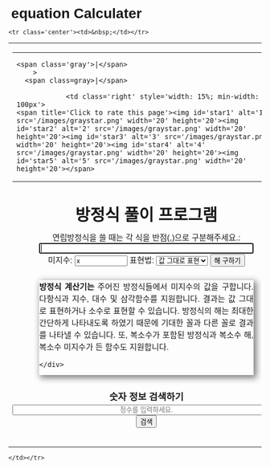 # equation Calculater
<!DOCTYPE HTML>
<html lang='ko'>
<head>
  <meta charset="utf-8">
  <style>


  </style>
<!--
-
-
-
Accessing this website with scripts or programs is stricly prohibited.
All violating IPs will be blacklisted.
This document is protected by the copyright law.
Modification, publishing and redistribution of this document are prohibited.
-
-
-
-->

<meta property="og:image" content="https://www.numberempire.com/images/sharing-thumbnail.jpeg">
<meta property="og:url" content="http://ko.numberempire.com/equationsolver.php">
<meta property="og:title" content="방정식 풀이 프로그램">
<meta property="og:description" content="방정식 풀이 프로그램">

<meta name="keywords" content="방정식 풀이 시스템 온라인 솔루션">

  <meta name="description" content="방정식 계산기는 주어진 방정식들에서 미지수의 값을 구합니다. 다항식과 지수, 대수 및 삼각함수를 지원합니다. 결과는 값 그대로 표현하거나 소수로 표현할 수 있습니다. 방정식의 해는 최대한 간단하게 나타내도록...">
<style>body{margin-top:0;font-family:sans-serif;}td.b1{font-weight:bold;text-align:center;}td.b{font-weight:bold;text-align:right;padding-right:0.5em;}a.n{color:green;}a.r{color:blue;}a.ne{color:orange;}a.el{color:gray;font-size:x-small;}a.tex{font-size:small;font-family:arial, sans-serif;}a:hover{text-decoration:underline;}a{text-decoration:none;}.text{font-size:medium;}h1, h2, h3{margin:0.2em;}a.gl{color:gray;text-decoration:none}td.result{font-size:large;}#user_history{position:absolute;visibility:hidden;top:30px;right:20px;left:20px;background-color:#F0F0F0;border:1px solid #000;padding:10px;text-align:center;}img.control:hover{cursor:pointer;}a.author{color:gray;}a.menu{display:block;padding:5px;}.left{text-align:left;}.center{text-align:center;}table.center, div.center{margin:0 auto;}.right{text-align:right;}.justify{text-align:justify;}.wide{width:100%;}.right{float:right;}table.cellpadding3 td{padding:3px;}table.cellpadding10 td{padding:10px;}.gray{color:gray;}img{border:0;}table.border, table.border td{border:1px solid black;border-collapse:collapse;}.nowrap{white-space:nowrap;}.hidden{visibility:hidden;}.middle{vertical-align:middle;}table.main{max-width:1100px;width:100%;}input.full_width{width:80%;}input.full_width_60{width:60%;}input.full_width_60{width:40em;}input.full_width_20{width:20em;}div.full_width{width:80%;}.icon:hover{cursor:pointer;}.shadow{box-shadow:4px 4px 12px 2px #808080;margin:5px auto 12px auto;padding:4px;}input[type='number']{-moz-appearance:textfield;}input::-webkit-outer-spin-button, input::-webkit-inner-spin-button{-webkit-appearance:none;}.perm_ad{padding:5px;}.table{display:table;}.section{padding:5px 0;}.warn{border-radius:25px;border:10px solid black;padding:20px;background-color:white;}@-webkit-keyframes blinker{from{opacity:1.0;}to{opacity:0.0;}}.blink{animation-name:blinker;animation-duration:0.75s;animation-iteration-count:infinite;animation-timing-function:ease-in-out;animation-direction:alternate;animation-name:blinker;-moz-animation-duration:0.75s;-moz-animation-iteration-count:infinite;-moz-animation-timing-function:ease-in-out;-moz-animation-direction:alternate;-webkit-animation-name:blinker;-webkit-animation-duration:0.75s;-webkit-animation-iteration-count:infinite;-webkit-animation-timing-function:ease-in-out;-webkit-animation-direction:alternate;}.opentip-container, .opentip-container *{-webkit-box-sizing:border-box;-moz-box-sizing:border-box;box-sizing:border-box;}.opentip-container{position:absolute;max-width:300px;z-index:100;-webkit-transition:-webkit-transform 1s ease-in-out;-moz-transition:-moz-transform 1s ease-in-out;-o-transition:-o-transform 1s ease-in-out;-ms-transition:-ms-transform 1s ease-in-out;transition:transform 1s ease-in-out;pointer-events:none;-webkit-transform:translateX(0) translateY(0);-moz-transform:translateX(0) translateY(0);-o-transform:translateX(0) translateY(0);-ms-transform:translateX(0) translateY(0);transform:translateX(0) translateY(0);}.opentip-container.fixed.hidden.stem-top.stem-center, .opentip-container.fixed.going-to-show.stem-top.stem-center, .opentip-container.fixed.hiding.stem-top.stem-center{-webkit-transform:translateY(-5px);-moz-transform:translateY(-5px);-o-transform:translateY(-5px);-ms-transform:translateY(-5px);transform:translateY(-5px);}.opentip-container.fixed.hidden.stem-top.stem-right, .opentip-container.fixed.going-to-show.stem-top.stem-right, .opentip-container.fixed.hiding.stem-top.stem-right{-webkit-transform:translateY(-5px) translateX(5px);-moz-transform:translateY(-5px) translateX(5px);-o-transform:translateY(-5px) translateX(5px);-ms-transform:translateY(-5px) translateX(5px);transform:translateY(-5px) translateX(5px);}.opentip-container.fixed.hidden.stem-middle.stem-right, .opentip-container.fixed.going-to-show.stem-middle.stem-right, .opentip-container.fixed.hiding.stem-middle.stem-right{-webkit-transform:translateX(5px);-moz-transform:translateX(5px);-o-transform:translateX(5px);-ms-transform:translateX(5px);transform:translateX(5px);}.opentip-container.fixed.hidden.stem-bottom.stem-right, .opentip-container.fixed.going-to-show.stem-bottom.stem-right, .opentip-container.fixed.hiding.stem-bottom.stem-right{-webkit-transform:translateY(5px) translateX(5px);-moz-transform:translateY(5px) translateX(5px);-o-transform:translateY(5px) translateX(5px);-ms-transform:translateY(5px) translateX(5px);transform:translateY(5px) translateX(5px);}.opentip-container.fixed.hidden.stem-bottom.stem-center, .opentip-container.fixed.going-to-show.stem-bottom.stem-center, .opentip-container.fixed.hiding.stem-bottom.stem-center{-webkit-transform:translateY(5px);-moz-transform:translateY(5px);-o-transform:translateY(5px);-ms-transform:translateY(5px);transform:translateY(5px);}.opentip-container.fixed.hidden.stem-bottom.stem-left, .opentip-container.fixed.going-to-show.stem-bottom.stem-left, .opentip-container.fixed.hiding.stem-bottom.stem-left{-webkit-transform:translateY(5px) translateX(-5px);-moz-transform:translateY(5px) translateX(-5px);-o-transform:translateY(5px) translateX(-5px);-ms-transform:translateY(5px) translateX(-5px);transform:translateY(5px) translateX(-5px);}.opentip-container.fixed.hidden.stem-middle.stem-left, .opentip-container.fixed.going-to-show.stem-middle.stem-left, .opentip-container.fixed.hiding.stem-middle.stem-left{-webkit-transform:translateX(-5px);-moz-transform:translateX(-5px);-o-transform:translateX(-5px);-ms-transform:translateX(-5px);transform:translateX(-5px);}.opentip-container.fixed.hidden.stem-top.stem-left, .opentip-container.fixed.going-to-show.stem-top.stem-left, .opentip-container.fixed.hiding.stem-top.stem-left{-webkit-transform:translateY(-5px) translateX(-5px);-moz-transform:translateY(-5px) translateX(-5px);-o-transform:translateY(-5px) translateX(-5px);-ms-transform:translateY(-5px) translateX(-5px);transform:translateY(-5px) translateX(-5px);}.opentip-container.fixed{pointer-events:auto;}.opentip-container.hidden{display:none;}.opentip-container .opentip{position:relative;font-size:13px;line-height:120%;padding:9px 14px;color:#4f4b47;text-shadow:-1px -1px 0px rgba(255,255,255,0.2);}.opentip-container .opentip .header{margin:0;padding:0;}.opentip-container .opentip .close{pointer-events:auto;display:block;position:absolute;top:-12px;left:60px;color:rgba(0,0,0,0.5);background:rgba(0,0,0,0);text-decoration:none;}.opentip-container .opentip .close span{display:none;}.opentip-container .opentip .loading-indicator{display:none;}.opentip-container.loading .loading-indicator{display:block;}.opentip-container.style-dark .opentip, .opentip-container.style-alert .opentip{color:#f8f8f8;text-shadow:1px 1px 0px rgba(0,0,0,0.2);}.opentip-container.style-glass .opentip{padding:15px 25px;color:#317cc5;text-shadow:1px 1px 8px rgba(0,94,153,0.3);}.opentip-container.hide-effect-fade{-webkit-transition:-webkit-transform 0.5s ease-in-out, opacity 1s ease-in-out;-moz-transition:-moz-transform 0.5s ease-in-out, opacity 1s ease-in-out;-o-transition:-o-transform 0.5s ease-in-out, opacity 1s ease-in-out;-ms-transition:-ms-transform 0.5s ease-in-out, opacity 1s ease-in-out;transition:transform 0.5s ease-in-out, opacity 1s ease-in-out;opacity:1;-ms-filter:none;filter:none;}.opentip-container.hide-effect-fade.hiding{opacity:0;-ms-filter:progid:DXImageTransform.Microsoft.Alpha(Opacity=0);filter:alpha(opacity=0);}.opentip-container.show-effect-appear.going-to-show, .opentip-container.show-effect-appear.showing{-webkit-transition:-webkit-transform 0.5s ease-in-out, opacity 1s ease-in-out;-moz-transition:-moz-transform 0.5s ease-in-out, opacity 1s ease-in-out;-o-transition:-o-transform 0.5s ease-in-out, opacity 1s ease-in-out;-ms-transition:-ms-transform 0.5s ease-in-out, opacity 1s ease-in-out;transition:transform 0.5s ease-in-out, opacity 1s ease-in-out;}.opentip-container.show-effect-appear.going-to-show{opacity:0;-ms-filter:progid:DXImageTransform.Microsoft.Alpha(Opacity=0);filter:alpha(opacity=0);}.opentip-container.show-effect-appear.showing{opacity:1;-ms-filter:none;filter:none;}.opentip-container.show-effect-appear.visible{opacity:1;-ms-filter:none;filter:none;}</style>

<link rel='alternate' hreflang='de' href='https://de.numberempire.com/equationsolver.php' />
<link rel='alternate' hreflang='en' href='https://www.numberempire.com/equationsolver.php' />
<link rel='alternate' hreflang='es' href='https://es.numberempire.com/equationsolver.php' />
<link rel='alternate' hreflang='fr' href='https://fr.numberempire.com/equationsolver.php' />
<link rel='alternate' hreflang='it' href='https://it.numberempire.com/equationsolver.php' />
<link rel='alternate' hreflang='nl' href='https://nl.numberempire.com/equationsolver.php' />
<link rel='alternate' hreflang='pl' href='https://pl.numberempire.com/equationsolver.php' />
<link rel='alternate' hreflang='pt' href='https://pt.numberempire.com/equationsolver.php' />
<link rel='alternate' hreflang='ru' href='https://ru.numberempire.com/equationsolver.php' />
<link rel='alternate' hreflang='zh' href='https://zh.numberempire.com/equationsolver.php' />
<link rel='alternate' hreflang='ja' href='https://ja.numberempire.com/equationsolver.php' />
<link rel='alternate' hreflang='ko' href='https://ko.numberempire.com/equationsolver.php' />

<title>방정식 계산기</title>

<script>

  var lang = 'ko';
  var url = "https:\/\/ko.numberempire.com\/equationsolver.php";
  var tr_parentheses_do_not_match = "\uad04\ud638\uac00 \uc62c\ubc14\ub974\uc9c0 \uc54a\uc2b5\ub2c8\ub2e4";
  var tr_empty_string = "\uacc4\uc0b0\ud560 \uc2dd\uc744 \uc785\ub825\ud558\uc138\uc694.";
  var tr_function = "\ud568\uc218";
  var tr_invalid_exp = "\uc798\ubabb\ub41c \ud45c\ud604";
  var tr_not_recognized = "\uc774\ud574\ud558\uc9c0 \ubabb\ud588\uc2b5\ub2c8\ub2e4. \ubb38\uc7a5\uc744 \ud655\uc778\ud574 \uc8fc\uc138\uc694.";
  var tr_apply_diff_rule = "\ubbf8\ubd84";
  var tr_simplify_exp = "\uc2dd \uc815\ub9ac \uc911";
  var tr_final_simpl_canon = "\ucd5c\uc885 \ub2e8\uc21c\ud654 \ubc0f \uc815\uaddc\ud654";
  var tr_disable_adblock = "\uad11\uace0 \ucc28\ub2e8 \uae30\ub2a5\uc744 \ud574\uc81c\ud574\uc8fc\uc138\uc694.";
  var tr_loading_js = "\ub85c\ub529 \uc911...";
	var tr_max_field_length_reached = "\ucd5c\ub300 \uae38\uc774\uc5d0 \ub3c4\ub2ec\ud588\uc2b5\ub2c8\ub2e4.";
    var is_cookie_policy_required = true;

  var tr_consent_header = "Notice";
  var tr_consent_text = "<p>This website uses cookies to enable important site functionality including user preferences, statistics, targeting and personalization as outlined in  <a href='\/privacypolicy.php'>privacy policy<\/a>.<\/p><p>You accept use of cookies by closing or dismissing this notice or by clicking on a link or a button on the page.<\/p>";
  var tr_accept = "Accept";
  var tr_customize = "Customize";
  var tr_necessary = "Necessary";
  var tr_preferences = "Preferences";
  var tr_statistics = "Statistics";
  var tr_marketing = "Marketing";
  var tr_withdraw_cookie_consent_confirmation = "Cookie consent was withdrawn. Click OK to reload the page.";


  var ad_msgs = ["\uc548\ub155\ud558\uc138\uc694, \uad11\uace0\ub97c \ubcf4\uae30 \uc2eb\uc73c\uc2dc\uaca0\uc9c0\ub9cc \uc800\ud76c\ub294 \uad11\uace0 \uc5c6\uc774\ub294 \uc6b4\uc601\ud560 \uc218 \uc5c6\uc2b5\ub2c8\ub2e4!","\uc774 \uc0ac\uc774\ud2b8\uac00 \uc720\uc6a9\ud558\uc600\ub2e4\uba74 \uc800\ud76c\uc5d0\uac8c \ub3c4\uc6c0\uc744 \uc8fc\uc138\uc694!","\uc548\ub155\ud558\uc138\uc694, \uc800\ud76c \uc6f9\uc0ac\uc774\ud2b8\ub294 \ud638\uc2a4\ud305 \ube44\uc6a9\uc744 \uc704\ud55c \uad11\uace0\uac00 \ud544\uc694\ud569\ub2c8\ub2e4.","\uace0\uac1d\ub2d8! \uc800\ud76c \uc6f9\uc0ac\uc774\ud2b8\ub294 \uad11\uace0 \uc5c6\uc774 \uc874\uc7ac\ud560 \uc218 \uc5c6\uc2b5\ub2c8\ub2e4!"];

  (adsbygoogle=window.adsbygoogle||[]).pauseAdRequests=1;

  function checkInput(){};
  function setInput(){};
  function copyToClipboard(){};
</script>

</head>

<body>
<div id='translations'></div>
<table class='center zero main' id='main'>
<tr id='top_sandbar'><td  class='center'>
<table class='zero wide'><tr>
<td class='left' style='width: 85%'>

    <span class='gray'>|</span>
        >
      <span class=gray>|</span>

    		    <td class='right' style='width: 15%; min-width: 100px'>
    <span title='Click to rate this page'><img id='star1' alt='1' src='/images/graystar.png' width='20' height='20'><img id='star2' alt='2' src='/images/graystar.png' width='20' height='20'><img id='star3' alt='3' src='/images/graystar.png' width='20' height='20'><img id='star4' alt='4' src='/images/graystar.png' width='20' height='20'><img id='star5' alt='5' src='/images/graystar.png' width='20' height='20'></span>
<script>
var tr_comment = "Would you like to write a comment?";
</script>

</td>
</tr>
</table></td></tr>

<tr class='center'><td>
	<div id='perm-ad'><div id='perm_ad'>
<!-- NE-top -->
<ins class="adsbygoogle"
     style="display:block"
     data-ad-client="ca-pub-7891406799955373"
     data-ad-slot="1562322018"
     data-ad-format="auto"></ins>
<script>
(adsbygoogle = window.adsbygoogle || []).push({});
</script>
</div></div>
</td></tr>

<tr><td  class='center' id='toplink'>

</td></tr>



<tr class='center'><td ><h1>방정식 풀이 프로그램</h1>
</td></tr>
<tr><td  class='center'>
<form  name='form1' action='equationsolver.php' method='post'>
<label>
  연립방정식을 쓸 때는 각 식을 반점(,)으로 구분해주세요.:<br>
  <input autofocus type='text' name='function' maxlength='240' value='' class='full_width' onchange='checkInput(this);' onkeyup='checkInput(this);'><br>
</label>
<label>
  미지수: <input type='text' name='var' size='10' maxlength='40' value='x'>
</label>
<label>
  표현법:
  <select name="result_type">
<option value="false" selected="selected">값 그대로 표현</option>
<option value="true">소수로 변환</option>
</select>

</label>
<input type='hidden' name='answers' value=''>
<input type='submit' onclick='document.form1.answers.value="";document.form1.submit();' value='해 구하기'>
</form>
</td></tr>



<tr><td class='center'>
	<div class="full_width shadow justify table">
  <strong>방정식 계산기는</strong> 주어진 방정식들에서 미지수의 값을 구합니다. 다항식과 지수, 대수 및 삼각함수를 지원합니다. 결과는 값 그대로 표현하거나 소수로 표현할 수 있습니다. 방정식의 해는 최대한 간단하게 나타내도록 하였기 때문에 기대한 꼴과 다른 꼴로 결과를 나타낼 수 있습니다. 또, 복소수가 포함된 방정식과 복소수 해, 복소수 미지수가 든 함수도 지원합니다.
		<p id='ops_and_funs'>

</p>

	</div>
</td></tr>

	<tr class='center'><td>&nbsp;</td></tr>

	


<tr class='center'><td>
	<!-- Number Empire -->
<ins class="adsbygoogle"
     style="display:block"
     data-ad-client="ca-pub-7891406799955373"
     data-ad-slot="5536397997"
     data-ad-format="auto"></ins>
<script>
(adsbygoogle = window.adsbygoogle || []).push({});
</script>
</td></tr>


<tr><td class='center'>
<form action='.' method='post'>
<h3>숫자 정보 검색하기</h3>
<input type='number' min='1' max='1000000000000' name='n' placeholder='정수를 입력하세요.' title='정수를 입력하세요.' required class='full_width_60' style='text-align:center;'>
<input type='submit' value='검색'>
</form>
<br>

  </td></tr>
</table>

	</td></tr>





</body>
</html>
